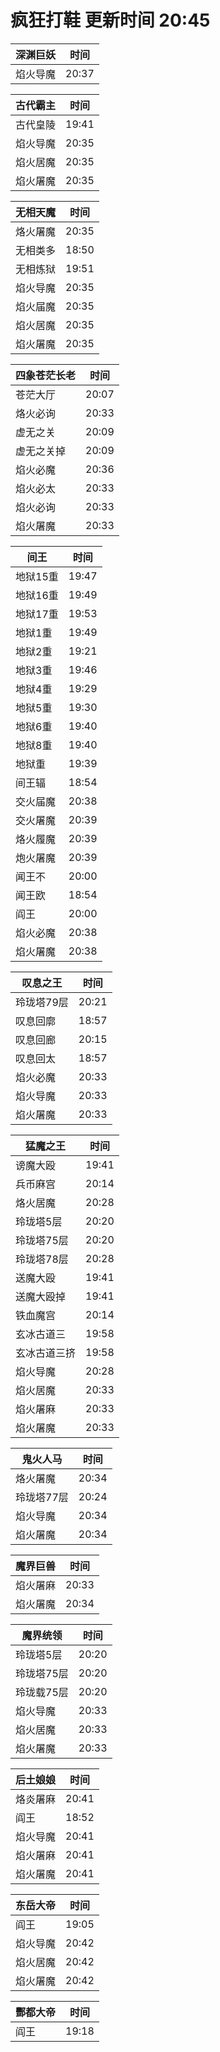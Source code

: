 # 疯狂打鞋 更新时间 20:45

| 深渊巨妖   | 时间    |
|--------|-------|
| 焰火导魔 | 20:37 |

| 古代霸主   | 时间    |
|--------|-------|
| 古代皇陵 | 19:41 |
| 焰火导魔 | 20:35 |
| 焰火居魔 | 20:35 |
| 焰火屠魔 | 20:35 |

| 无相天魔   | 时间    |
|--------|-------|
| 烙火屠魔 | 20:35 |
| 无相类多 | 18:50 |
| 无相炼狱 | 19:51 |
| 焰火导魔 | 20:35 |
| 焰火届魔 | 20:35 |
| 焰火居魔 | 20:35 |
| 焰火屠魔 | 20:35 |

| 四象苍茫长老   | 时间    |
|--------|-------|
| 苍茫大厅 | 20:07 |
| 烙火必询 | 20:33 |
| 虚无之关 | 20:09 |
| 虚无之关掉 | 20:09 |
| 焰火必魔 | 20:36 |
| 焰火必太 | 20:33 |
| 焰火必询 | 20:33 |
| 焰火屠魔 | 20:33 |

| 间王   | 时间    |
|--------|-------|
| 地狱15重 | 19:47 |
| 地狱16重 | 19:49 |
| 地狱17重 | 19:53 |
| 地狱1重 | 19:49 |
| 地狱2重 | 19:21 |
| 地狱3重 | 19:46 |
| 地狱4重 | 19:29 |
| 地狱5重 | 19:30 |
| 地狱6重 | 19:40 |
| 地狱8重 | 19:40 |
| 地狱重 | 19:39 |
| 间王辐 | 18:54 |
| 交火届魔 | 20:38 |
| 交火屠魔 | 20:39 |
| 烙火履魔 | 20:39 |
| 炮火屠魔 | 20:39 |
| 闻王不 | 20:00 |
| 闻王欧 | 18:54 |
| 阎王 | 20:00 |
| 焰火必魔 | 20:38 |
| 焰火屠魔 | 20:38 |

| 叹息之王   | 时间    |
|--------|-------|
| 玲珑塔79层 | 20:21 |
| 叹息回廓 | 18:57 |
| 叹息回廊 | 20:15 |
| 叹息回太 | 18:57 |
| 焰火必魔 | 20:33 |
| 焰火导魔 | 20:33 |
| 焰火屠魔 | 20:33 |

| 猛魔之王   | 时间    |
|--------|-------|
| 谤魔大殴 | 19:41 |
| 兵币麻宫 | 20:14 |
| 烙火居魔 | 20:28 |
| 玲珑塔5层 | 20:20 |
| 玲珑塔75层 | 20:20 |
| 玲珑塔78层 | 20:28 |
| 送魔大殴 | 19:41 |
| 送魔大殴掉 | 19:41 |
| 铁血魔宫 | 20:14 |
| 玄冰古道三 | 19:58 |
| 玄冰古道三挤 | 19:58 |
| 焰火导魔 | 20:28 |
| 焰火居魔 | 20:33 |
| 焰火屠麻 | 20:33 |
| 焰火屠魔 | 20:33 |

| 鬼火人马   | 时间    |
|--------|-------|
| 烙火屠魔 | 20:34 |
| 玲珑塔77层 | 20:24 |
| 焰火导魔 | 20:34 |
| 焰火屠魔 | 20:34 |

| 魔界巨兽   | 时间    |
|--------|-------|
| 焰火屠麻 | 20:33 |
| 焰火屠魔 | 20:34 |

| 魔界统领   | 时间    |
|--------|-------|
| 玲珑塔5层 | 20:20 |
| 玲珑塔75层 | 20:20 |
| 玲珑载75层 | 20:20 |
| 焰火导魔 | 20:33 |
| 焰火居魔 | 20:33 |
| 焰火屠魔 | 20:33 |

| 后土娘娘   | 时间    |
|--------|-------|
| 烙炎屠麻 | 20:41 |
| 阎王 | 18:52 |
| 焰火导魔 | 20:41 |
| 焰火屠麻 | 20:41 |
| 焰火屠魔 | 20:41 |

| 东岳大帝   | 时间    |
|--------|-------|
| 阎王 | 19:05 |
| 焰火导魔 | 20:42 |
| 焰火居魔 | 20:42 |
| 焰火屠魔 | 20:42 |

| 酆都大帝   | 时间    |
|--------|-------|
| 阎王 | 19:18 |